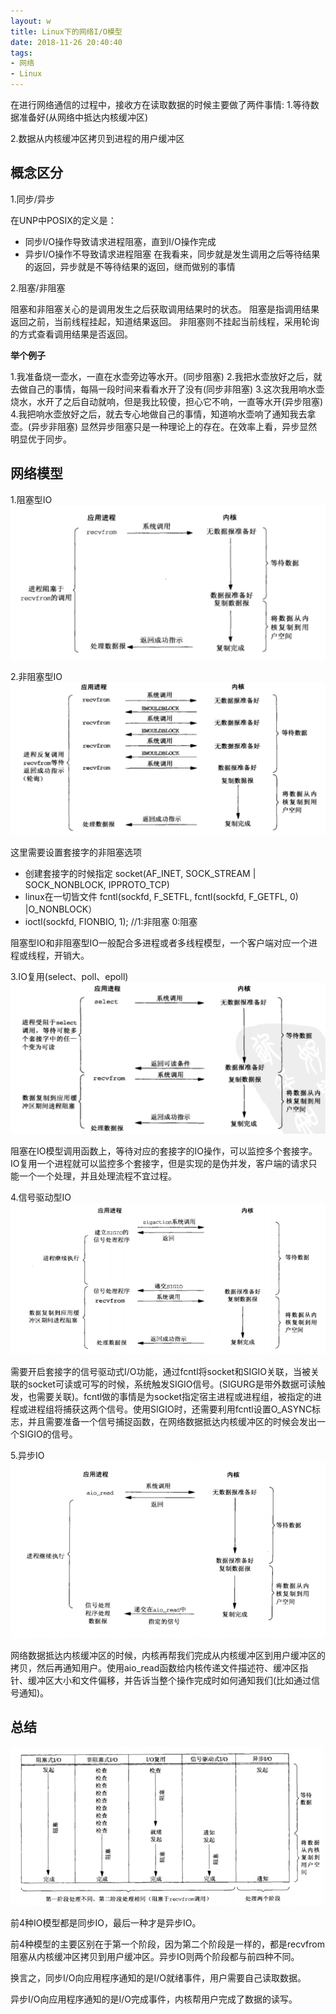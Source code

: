 ```yaml
---
layout: w
title: Linux下的网络I/O模型
date: 2018-11-26 20:40:40
tags: 
- 网络
- Linux
---
```


在进行网络通信的过程中，接收方在读取数据的时候主要做了两件事情:
1.等待数据准备好(从网络中抵达内核缓冲区)

2.数据从内核缓冲区拷贝到进程的用户缓冲区

## 概念区分

1.同步/异步

在UNP中POSIX的定义是：
- 同步I/O操作导致请求进程阻塞，直到I/O操作完成
- 异步I/O操作不导致请求进程阻塞
在我看来，同步就是发生调用之后等待结果的返回，异步就是不等待结果的返回，继而做别的事情

2.阻塞/非阻塞

阻塞和非阻塞关心的是调用发生之后获取调用结果时的状态。
阻塞是指调用结果返回之前，当前线程挂起，知道结果返回。
非阻塞则不挂起当前线程，采用轮询的方式查看调用结果是否返回。

<!-- more -->

**举个例子**

1.我准备烧一壶水，一直在水壶旁边等水开。(同步阻塞)
2.我把水壶放好之后，就去做自己的事情，每隔一段时间来看看水开了没有(同步非阻塞)
3.这次我用响水壶烧水，水开了之后自动就响，但是我比较傻，担心它不响，一直等水开(异步阻塞)
4.我把响水壶放好之后，就去专心地做自己的事情，知道响水壶响了通知我去拿壶。(异步非阻塞)
显然异步阻塞只是一种理论上的存在。在效率上看，异步显然明显优于同步。

## 网络模型

1.阻塞型IO
![阻塞型网络IO](/pic/阻塞型网络IO.png)

2.非阻塞型IO
![非阻塞型网络IO](/pic/非阻塞型网络IO.png)

这里需要设置套接字的非阻塞选项

- 创建套接字的时候指定 socket(AF_INET, SOCK_STREAM | SOCK_NONBLOCK, IPPROTO_TCP)
- linux在一切皆文件  fcntl(sockfd, F_SETFL, fcntl(sockfd, F_GETFL, 0) |O_NONBLOCK）
- ioctl(sockfd, FIONBIO, 1);  //1:非阻塞 0:阻塞

阻塞型IO和非阻塞型IO一般配合多进程或者多线程模型，一个客户端对应一个进程或线程，开销大。

3.IO复用(select、poll、epoll)
![网络IO复用](/pic/网络IO复用.png)

阻塞在IO模型调用函数上，等待对应的套接字的IO操作，可以监控多个套接字。
IO复用一个进程就可以监控多个套接字，但是实现的是伪并发，客户端的请求只能一个一个处理，并且处理流程不宜过程。

4.信号驱动型IO
![信号驱动型IO](/pic/信号驱动型IO.png)

需要开启套接字的信号驱动式I/O功能，通过fcntl将socket和SIGIO关联，当被关联的socket可读或可写的时候，系统触发SIGIO信号。(SIGURG是带外数据可读触发，也需要关联)。fcntl做的事情是为socket指定宿主进程或进程组，被指定的进程或进程组将捕获这两个信号。使用SIGIO时，还需要利用fcntl设置O_ASYNC标志，并且需要准备一个信号捕捉函数，在网络数据抵达内核缓冲区的时候会发出一个SIGIO的信号。

5.异步IO
![](/pic/异步IO.png)

网络数据抵达内核缓冲区的时候，内核再帮我们完成从内核缓冲区到用户缓冲区的拷贝，然后再通知用户。使用aio_read函数给内核传递文件描述符、缓冲区指针、缓冲区大小和文件偏移，并告诉当整个操作完成时如何通知我们(比如通过信号通知)。

## 总结
![](/pic/5种IO模型的比较.png)

前4种IO模型都是同步IO，最后一种才是异步IO。

前4种模型的主要区别在于第一个阶段，因为第二个阶段是一样的，都是recvfrom阻塞从内核缓冲区拷贝到用户缓冲区。异步IO则两个阶段都与前四种不同。

换言之，同步I/O向应用程序通知的是I/O就绪事件，用户需要自己读取数据。

异步I/O向应用程序通知的是I/O完成事件，内核帮用户完成了数据的读写。




